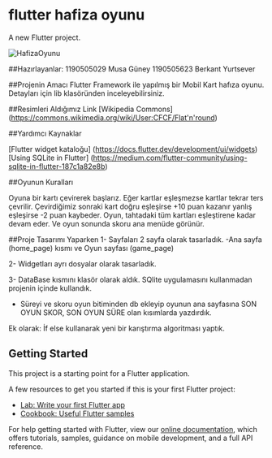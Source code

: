# flutter hafiza oyunu

A new Flutter project.


![HafizaOyunu](https://user-images.githubusercontent.com/97352514/164081688-a1548148-5821-46b5-b6d5-9af5b52cd696.gif)


##Hazırlayanlar:
1190505029 Musa Güney
1190505623 Berkant Yurtsever

##Projenin Amacı
Flutter Framework ile yapılmış bir Mobil Kart hafıza oyunu. Detayları için lib klasöründen inceleyebilirsiniz.

##Resimleri Aldığımız Link
[Wikipedia Commons] (https://commons.wikimedia.org/wiki/User:CFCF/Flat'n'round)

##Yardımcı Kaynaklar

[Flutter widget kataloğu] (https://docs.flutter.dev/development/ui/widgets)
[Using SQLite in Flutter] (https://medium.com/flutter-community/using-sqlite-in-flutter-187c1a82e8b)

##Oyunun Kuralları

Oyuna bir kartı çevirerek başlarız.
Eğer kartlar eşleşmezse kartlar tekrar ters çevrilir.
Çevirdiğimiz sonraki kart doğru eşleşirse +10 puan kazanır yanlış eşleşirse -2 puan kaybeder.
Oyun, tahtadaki tüm kartları eşleştirene kadar devam eder.
Ve oyun sonunda skoru ana menüde görünür.

##Proje Tasarımı Yaparken
1- Sayfaları 2 sayfa olarak tasarladık. 
-Ana sayfa (home_page) kısmı ve Oyun sayfası (game_page)

2- Widgetları ayrı dosyalar olarak tasarladık.

3- DataBase kısmını klasör olarak aldık. SQlite uygulamasını kullanmadan projenin içinde kullandık.
- Süreyi ve skoru oyun bitiminden db ekleyip oyunun ana sayfasına SON OYUN SKOR, SON OYUN SÜRE olan kısımlarda yazdırdık.

Ek olarak: İf else kullanarak yeni bir karıştırma algoritması yaptık.



## Getting Started
This project is a starting point for a Flutter application.

A few resources to get you started if this is your first Flutter project:

- [Lab: Write your first Flutter app](https://flutter.dev/docs/get-started/codelab)
- [Cookbook: Useful Flutter samples](https://flutter.dev/docs/cookbook)

For help getting started with Flutter, view our
[online documentation](https://flutter.dev/docs), which offers tutorials,
samples, guidance on mobile development, and a full API reference.




